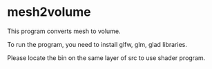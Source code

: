 # mesh2volume
This program converts mesh to volume.

To run the program, you need to install glfw, glm, glad libraries.

Please locate the bin on the same layer of src to use shader program.
